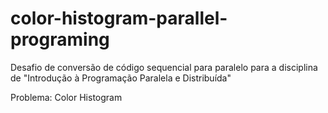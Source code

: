 # color-histogram-parallel-programing
Desafio de conversão de código sequencial para paralelo para a disciplina de "Introdução à Programação Paralela e Distribuída"

Problema: Color Histogram
